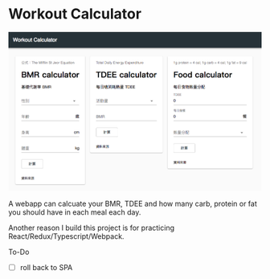 # Workout Calculator

![demo](./workout-calculator.png)

A webapp can calcuate your BMR, TDEE and how many carb, protein or fat you should have in each meal each day.

Another reason I build this project is for practicing React/Redux/Typescript/Webpack.

To-Do

- [ ] roll back to SPA
